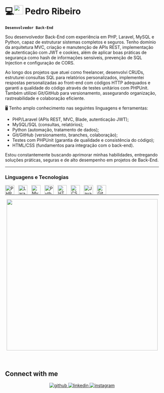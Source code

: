 # 💻<img width='30px' src="https://cdn.jsdelivr.net/gh/devicons/devicon@latest/icons/azuresqldatabase/azuresqldatabase-original.svg" /> Pedro Ribeiro
  
**`Desenvolvedor Back-End`**

Sou desenvolvedor Back-End com experiência em PHP, Laravel, MySQL e Python, capaz de estruturar sistemas completos e seguros. Tenho domínio da arquitetura MVC, criação e manutenção de APIs REST, implementação de autenticação com JWT e cookies, além de aplicar boas práticas de segurança como hash de informações sensíveis, prevenção de SQL Injection e configuração de CORS.

Ao longo dos projetos que atuei como freelancer, desenvolvi CRUDs, estruturei consultas SQL para relatórios personalizados, implementei respostas personalizadas ao front-end com códigos HTTP adequados e garanti a qualidade do código através de testes unitários com PHPUnit. Também utilizei Git/GitHub para versionamento, assegurando organização, rastreabilidade e colaboração eficiente.

🖥 Tenho amplo conhecimento nas seguintes linguagens e ferramentas:
- PHP/Laravel (APIs REST, MVC, Blade, autenticação JWT);
- MySQL/SQL (consultas, relatórios);
- Python (automação, tratamento de dados);
- Git/GitHub (versionamento, branches, colaboração);
- Testes com PHPUnit (garantia de qualidade e consistência do código);
- HTML/CSS (fundamentos para integração com o back-end).

Estou constantemente buscando aprimorar minhas habilidades, entregando soluções práticas, seguras e de alto desempenho em projetos de Back-End.
  
---

### Linguagens e Tecnologias

<img 
    align="left" 
    alt="PHP"
    title="PHP" 
    width="30px" 
    style="padding-right: 10px;" 
    src="https://cdn.jsdelivr.net/gh/devicons/devicon@latest/icons/php/php-original.svg" 
/>
<img 
    align="left" 
    alt="Laravel"
    title="Laravel" 
    width="30px" 
    style="padding-right: 10px;" 
    src="https://cdn.jsdelivr.net/gh/devicons/devicon@latest/icons/laravel/laravel-original.svg" 
/>
<img 
    align="left" 
    alt="MySQL"
    title="MySQL" 
    width="30px" 
    style="padding-right: 10px;" 
    src="https://cdn.jsdelivr.net/gh/devicons/devicon@latest/icons/mysql/mysql-original.svg" 
/>
<img 
    align="left" 
    alt="Python"
    title="Python" 
    width="30px" 
    style="padding-right: 10px;" 
    src="https://cdn.jsdelivr.net/gh/devicons/devicon@latest/icons/python/python-original.svg" 
/>
<img 
    align="left" 
    alt="HTML"
    title="HTML" 
    width="30px" 
    style="padding-right: 10px;" 
    src="https://cdn.jsdelivr.net/gh/devicons/devicon@latest/icons/html5/html5-original.svg" 
/>
<img 
    align="left" 
    alt="CSS"
    title="CSS" 
    width="30px" 
    style="padding-right: 10px;" 
    src="https://cdn.jsdelivr.net/gh/devicons/devicon@latest/icons/css3/css3-original.svg" 
/>
<img 
    align="left" 
    alt="JavaScript"
    title="JavaScript" 
    width="30px" 
    style="padding-right: 10px;" 
    src="https://cdn.jsdelivr.net/gh/devicons/devicon@latest/icons/javascript/javascript-original.svg" 
/>
<img 
    align="left" 
    alt="Git"
    title="Git" 
    width="30px" 
    style="padding-right: 10px;" 
    src="https://cdn.jsdelivr.net/gh/devicons/devicon@latest/icons/git/git-original.svg" 
/>

</br>

---

<div align="center"><img src="https://github-readme-stats.vercel.app/api/top-langs/?username=Pedro-R1beiro&theme=dracula&show_icons=true&hide_border=true&layout=compact" align="center" width="495"/></div>  

<br/>  

<br />

## Connect with me  
<div align="center">
<a href="https://github.com/https://github.com/Pedro-R1beiro" target="_blank">
<img src=https://img.shields.io/badge/github-%2324292e.svg?&style=for-the-badge&logo=github&logoColor=white alt=github style="margin-bottom: 5px;" />
</a>
<a href="https://linkedin.com/in/www.linkedin.com/in/pedro-ribeiro-619414320" target="_blank">
<img src=https://img.shields.io/badge/linkedin-%231E77B5.svg?&style=for-the-badge&logo=linkedin&logoColor=white alt=linkedin style="margin-bottom: 5px;" />
</a>
<a href="https://instagram.com/https://www.instagram.com/pedro_r1be1ro/" target="_blank">
<img src=https://img.shields.io/badge/instagram-%23000000.svg?&style=for-the-badge&logo=instagram&logoColor=white alt=instagram style="margin-bottom: 5px;" />
</a>  
</div>  
